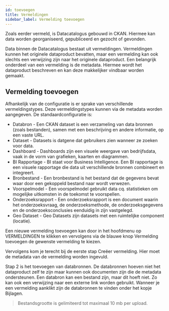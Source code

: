```yaml
---
id: toevoegen
title: Vermeldingen
sidebar_label: Vermelding toevoegen
---
```


Zoals eerder vermeld, is Datacatalogus gebouwd in CKAN. Hiermee kan data worden georganiseerd, gepubliceerd en gezocht of gevonden.

Data binnen de Datacatalogus bestaat uit vermeldingen. Vermeldingen kunnen het originele dataproduct bevatten, maar een vermelding kan ook slechts een verwijzing zijn naar het originele dataproduct. Een belangrijk onderdeel van een vermelding is de metadata. Hiermee wordt het dataproduct beschreven en kan deze makkelijker vindbaar worden gemaakt.

## Vermelding toevoegen

Afhankelijk van de configuratie is er sprake van verschillende vermeldingstypes. Deze vermeldingstypes kunnen via de metadata worden aangegeven. De standaardconfiguratie is:

*	Databron - Een CKAN dataset is een verzameling van data bronnen (zoals bestanden), samen met een beschrijving en andere informatie, op een vaste URL.
*	Dataset - Datasets is datgene dat gebruikers zien wanneer ze zoeken voor data.
*	Dashboard - Dashboards zijn een visuele weergave van bedrijfsdata, vaak in de vorm van grafieken, kaarten en diagrammen.
*	BI Rapportage - BI staat voor Business Intelligence. Een BI rapportage is een visuele rapportage die data uit verschillende bronnen combineert en integreert.
*	Bronbestand - Een bronbestand is het bestand dat de gegevens bevat waar door een gekoppeld bestand naar wordt verwezen.
*	Voorspelmodel - Een voorspelmodel gebruikt data cq. statistieken om mogelijke uitkomsten in de toekomst te voorspellen.
*	Onderzoeksrapport - Een onderzoeksrapport is een document waarin het onderzoeksvraag, de onderzoeksmethode, de onderzoeksgegevens en de onderzoeksconclusies eenduidig in zijn vastgelegd.
*	Geo Dataset - Geo Datasets zijn datasets met een ruimtelijke component (locatie).

Een nieuwe vermelding toevoegen kan door in het hoofdmenu op VERMELDINGEN te klikken en vervolgens via de blauwe knop Vermelding toevoegen de gewenste vermelding te kiezen. 

Vervolgens kom je terecht bij de eerste stap Creëer vermelding. Hier moet de metadata van de vermelding worden ingevuld.
 
Stap 2 is het toevoegen van databronnen. De databronnen hoeven niet het dataproduct zelf te zijn maar kunnen ook documenten zijn die de metadata ondersteunen. Een databron kan een bestand zijn, maar dit hoeft niet. Zo kan ook een verwijzing naar een externe link worden gebruikt. Wanneer je een vermelding aanklikt zijn de databronnen te vinden onder het kopje Bijlagen.

> Bestandsgrootte is gelimiteerd tot maximaal 10 mb per upload.



